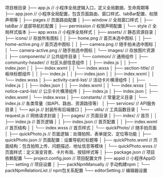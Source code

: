项目根目录
├── app.js                // 小程序全局逻辑入口，定义全局数据、生命周期等
├── app.json              // 小程序全局配置，包含页面路由、窗口样式、tabBar配置、权限声明等
│   ├── pages            // 页面路由配置
│   ├── window          // 全局窗口样式
│   ├── tabBar          // 底部导航栏配置
│   ├── permission      // 权限声明配置
│   └── style           // 全局样式版本
├── app.wxss              // 小程序全局样式
│
├── assets/               // 静态资源目录
│   ├── icons/           // 存放所有图标
│   │   ├── home.png            // 首页未选中图标
│   │   ├── home-active.png     // 首页选中图标
│   │   ├── camera.png          // 随手拍未选中图标
│   │   └── camera-active.png   // 随手拍选中图标
│   └── images/          // 存放图片资源
│
├── components/           // 公共组件目录
│   └── common/          // 通用组件
│       ├── community-header/   // 社区头部信息组件
│       │   ├── index.js
│       │   ├── index.json
│       │   ├── index.wxml
│       │   └── index.wxss
│       ├── section-title/     // 板块标题组件
│       │   ├── index.js
│       │   ├── index.json
│       │   ├── index.wxml
│       │   └── index.wxss
│       ├── activity-card-list/ // 活动卡片横滑组件
│       │   ├── index.js
│       │   ├── index.json
│       │   ├── index.wxml
│       │   └── index.wxss
│       └── notice-card-list/   // 公示卡片横滑组件
│           ├── index.js
│           ├── index.json
│           ├── index.wxml
│           └── index.wxss
│
├── constants/            // 常量定义目录
│   └── index.js         // 各类常量（如API、路由、资源路径等）
│
├── services/            // API服务目录
│   └── api.js           // 封装所有后端接口
│
├── utils/               // 工具函数目录
│   └── request.js       // 网络请求封装
│
├── pages/               // 页面目录
│   ├── index/          // 首页
│   │   ├── index.js    // 首页逻辑
│   │   ├── index.json  // 首页配置
│   │   ├── index.wxml  // 首页结构
│   │   └── index.wxss  // 首页样式
│   └── quickPhoto/     // 随手拍页面
│       ├── quickPhoto.js      // 页面逻辑：处理拍照、表单提交、定位等功能
│       ├── quickPhoto.json    // 页面配置：设置导航栏标题等
│       ├── quickPhoto.wxml    // 页面结构：包含拍照上传、问题描述、地址信息等模块
│       └── quickPhoto.wxss    // 页面样式：定义渐变背景、卡片布局、按钮样式等
│
├── package.json         // 项目依赖配置
└── project.config.json  // 项目配置文件
    ├── appid           // 小程序AppID
    ├── setting         // 项目设置
    │   ├── packNpmManually      // 手动构建npm
    │   └── packNpmRelationList  // npm包关系配置
    └── editorSetting   // 编辑器设置